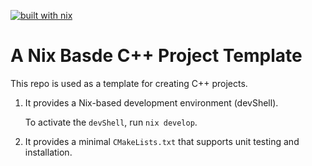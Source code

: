 [![built with nix](https://builtwithnix.org/badge.svg)](https://builtwithnix.org)

# A Nix Basde C++ Project Template

This repo is used as a template for creating C++ projects.

1. It provides a Nix-based development environment (devShell).
   
   To activate the `devShell`, run `nix develop`.
2. It provides a minimal `CMakeLists.txt` that supports unit testing and installation.
